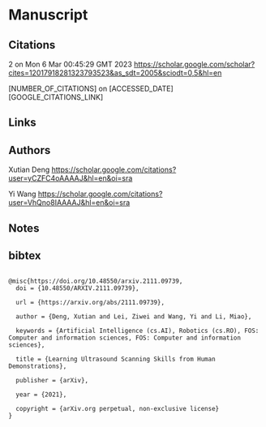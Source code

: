 # Manuscript

## Citations
2 on  Mon  6 Mar 00:45:29 GMT 2023
https://scholar.google.com/scholar?cites=12017918281323793523&as_sdt=2005&sciodt=0,5&hl=en

[NUMBER_OF_CITATIONS] on [ACCESSED_DATE]
[GOOGLE_CITATIONS_LINK]


## Links 

## Authors 

Xutian Deng
https://scholar.google.com/citations?user=yCZFC4oAAAAJ&hl=en&oi=sra

Yi Wang 
https://scholar.google.com/citations?user=VhQno8IAAAAJ&hl=en&oi=sra


## Notes

## bibtex 
```

@misc{https://doi.org/10.48550/arxiv.2111.09739,
  doi = {10.48550/ARXIV.2111.09739},
  
  url = {https://arxiv.org/abs/2111.09739},
  
  author = {Deng, Xutian and Lei, Ziwei and Wang, Yi and Li, Miao},
  
  keywords = {Artificial Intelligence (cs.AI), Robotics (cs.RO), FOS: Computer and information sciences, FOS: Computer and information sciences},
  
  title = {Learning Ultrasound Scanning Skills from Human Demonstrations},
  
  publisher = {arXiv},
  
  year = {2021},
  
  copyright = {arXiv.org perpetual, non-exclusive license}
}
```
